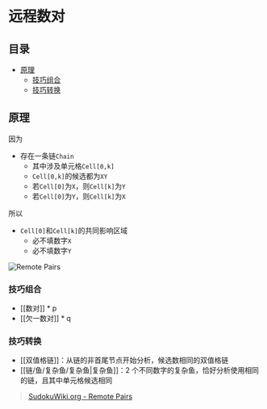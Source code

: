 # 远程数对
<!-- START doctoc generated TOC please keep comment here to allow auto update -->
<!-- DON'T EDIT THIS SECTION, INSTEAD RE-RUN doctoc TO UPDATE -->
## 目录

- [原理](#%E5%8E%9F%E7%90%86)
  - [技巧组合](#%E6%8A%80%E5%B7%A7%E7%BB%84%E5%90%88)
  - [技巧转换](#%E6%8A%80%E5%B7%A7%E8%BD%AC%E6%8D%A2)

<!-- END doctoc generated TOC please keep comment here to allow auto update -->

## 原理

因为
- 存在一条链`Chain`
	- 其中涉及单元格`Cell[0,k]`
	- `Cell[0,k]`的候选都为`XY`
	- 若`Cell[0]`为`X`，则`Cell[k]`为`Y`
	- 若`Cell[0]`为`Y`，则`Cell[k]`为`X`

所以
- `Cell[0]`和`Cell[k]`的共同影响区域
	- 必不填数字`X`
	- 必不填数字`Y`

![Remote Pairs](https://www.sudokuwiki.org/PuzImages/RP1.jpg)

###  技巧组合

- [[数对]] * p
- [[欠一数对]] * q

###  技巧转换

- [[双值格链]]：从链的非首尾节点开始分析，候选数相同的双值格链
- [[链/鱼/复杂鱼/复杂鱼|复杂鱼]]：2 个不同数字的复杂鱼，恰好分析使用相同的链，且其中单元格候选相同

> [SudokuWiki.org - Remote Pairs](https://www.sudokuwiki.org/Remote_Pairs)
